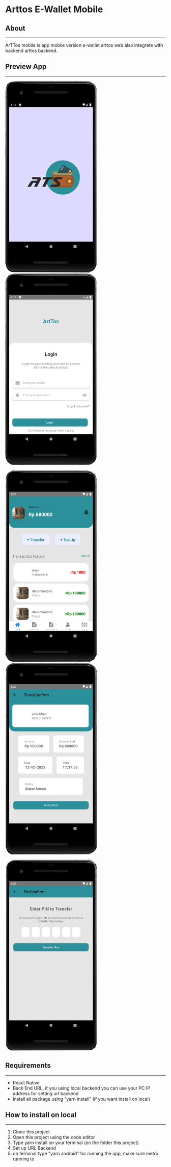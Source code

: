 <h1> Arttos E-Wallet Mobile </h1>

<h2> About </h2>
<hr>
ArTTos mobile is app mobile version e-wallet arttos web also integrate with backend arttos backend.

<h2> Preview App </h2>
<hr>

![splash](/image/splash.PNG) ![login](/image/login.PNG)

![home](/image/home.PNG) ![confirm](/image/trans_confirm.PNG)

![pin](/image/pin.PNG)

<h2>Requirements</h2>
<hr>

- React Native
- Back End URL, if you using local backend you can use your PC IP address for setting url backend
- install all package using "yarn install" (if you want install on local)

<h2> How to install on local </h2>
<hr>

1. Clone this project
2. Open this project using the code editor
3. Type yarn install on your terminal (on the folder this project)
4. Set up URL Backend
5. on terminal type "yarn android" for running the app, make sure metro running to



